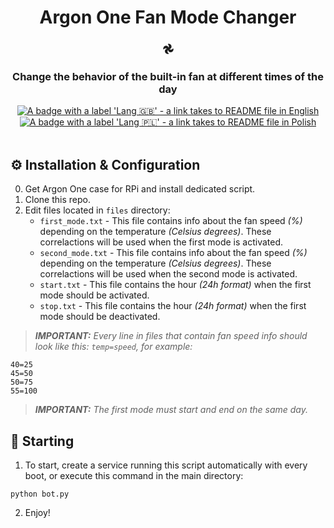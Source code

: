 <div align="center">
   <h1>Argon One Fan Mode Changer</h1>
   <h3>𖣘</h3>
   <h3>Change the behavior of the built-in fan at different times of the day</h3>
   <a href="https://github.com/Cezary924/Argon-One-Fan-Mode-Changer/blob/master/README.md" target="__blank"><img alt="A badge with a label 'Lang 🇬🇧' - a link takes to README file in English" src="https://img.shields.io/badge/Lang-🇬🇧-012169?style=for-the-badge"></a>
   <a href="https://github.com/Cezary924/Argon-One-Fan-Mode-Changer/blob/master/README.pl-pl.md" target="__blank"><img alt="A badge with a label 'Lang 🇵🇱' - a link takes to README file in Polish" src="https://img.shields.io/badge/Lang-🇵🇱-dc143c?style=for-the-badge"></a>
</div><br/>

## ⚙️ Installation & Configuration</h3>
0. Get Argon One case for RPi and install dedicated script.
1. Clone this repo.
2. Edit files located in `files` directory:
   - `first_mode.txt` - This file contains info about the fan speed _(%)_ depending on the temperature _(Celsius degrees)_. These correlactions will be used when the first mode is activated.
   - `second_mode.txt` - This file contains info about the fan speed _(%)_ depending on the temperature _(Celsius degrees)_. These correlactions will be used when the second mode is activated.
   - `start.txt` - This file contains the hour _(24h format)_ when the first mode should be activated.
   - `stop.txt` - This file contains the hour _(24h format)_ when the first mode should be deactivated.
> _**IMPORTANT:** Every line in files that contain fan speed info should look like this: `temp=speed`, for example:_
```
40=25
45=50
50=75
55=100
```
> _**IMPORTANT:** The first mode must start and end on the same day._

## 🚀 Starting</h3>
1. To start, create a service running this script automatically with every boot, or execute this command in the main directory:
```
python bot.py
```
2. Enjoy!
